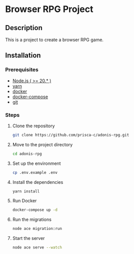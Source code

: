 # Browser RPG Project

## Description

This is a project to create a browser RPG game.

## Installation

### Prerequisites

- [Node.js ( >= 20.\* )](https://nodejs.org/en/)
- [yarn](https://yarnpkg.com/)
- [docker](https://www.docker.com/)
- [docker-compose](https://docs.docker.com/compose/)
- [git](https://git-scm.com/)

### Steps

1. Clone the repository
   ```bash
   git clone https://github.com/prisca-c/adonis-rpg.git
   ```
2. Move to the project directory
   ```bash
   cd adonis-rpg
   ```
3. Set up the environment
   ```bash
   cp .env.example .env
   ```
4. Install the dependencies
   ```bash
   yarn install
   ```
5. Run Docker
   ```bash
   docker-compose up -d
   ```
6. Run the migrations
   ```bash
   node ace migration:run
   ```
7. Start the server
   ```bash
   node ace serve --watch
   ```
